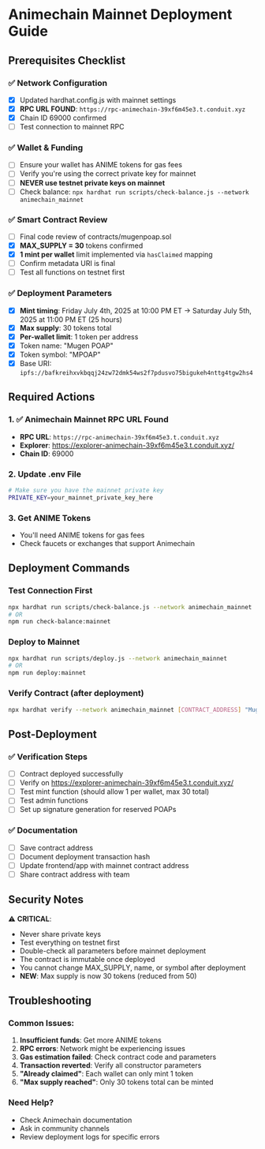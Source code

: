 # Animechain Mainnet Deployment Guide

## Prerequisites Checklist

### ✅ Network Configuration
- [x] Updated hardhat.config.js with mainnet settings
- [x] **RPC URL FOUND**: `https://rpc-animechain-39xf6m45e3.t.conduit.xyz`
- [x] Chain ID 69000 confirmed
- [ ] Test connection to mainnet RPC

### ✅ Wallet & Funding
- [ ] Ensure your wallet has ANIME tokens for gas fees
- [ ] Verify you're using the correct private key for mainnet
- [ ] **NEVER use testnet private keys on mainnet**
- [ ] Check balance: `npx hardhat run scripts/check-balance.js --network animechain_mainnet`

### ✅ Smart Contract Review
- [ ] Final code review of contracts/mugenpoap.sol
- [x] **MAX_SUPPLY = 30** tokens confirmed
- [x] **1 mint per wallet** limit implemented via `hasClaimed` mapping
- [ ] Confirm metadata URI is final
- [ ] Test all functions on testnet first

### ✅ Deployment Parameters
- [x] **Mint timing**: Friday July 4th, 2025 at 10:00 PM ET → Saturday July 5th, 2025 at 11:00 PM ET (25 hours)
- [x] **Max supply**: 30 tokens total
- [x] **Per-wallet limit**: 1 token per address
- [x] Token name: "Mugen POAP"
- [x] Token symbol: "MPOAP"
- [x] Base URI: `ipfs://bafkreihxvkbqqj24zw72dmk54ws2f7pdusvo75bigukeh4nttg4tgw2hs4`

## Required Actions

### 1. ✅ Animechain Mainnet RPC URL Found
- **RPC URL**: `https://rpc-animechain-39xf6m45e3.t.conduit.xyz`
- **Explorer**: https://explorer-animechain-39xf6m45e3.t.conduit.xyz/
- **Chain ID**: 69000

### 2. Update .env File
```bash
# Make sure you have the mainnet private key
PRIVATE_KEY=your_mainnet_private_key_here
```

### 3. Get ANIME Tokens
- You'll need ANIME tokens for gas fees
- Check faucets or exchanges that support Animechain

## Deployment Commands

### Test Connection First
```bash
npx hardhat run scripts/check-balance.js --network animechain_mainnet
# OR
npm run check-balance:mainnet
```

### Deploy to Mainnet
```bash
npx hardhat run scripts/deploy.js --network animechain_mainnet
# OR
npm run deploy:mainnet
```

### Verify Contract (after deployment)
```bash
npx hardhat verify --network animechain_mainnet [CONTRACT_ADDRESS] "Mugen POAP" "MPOAP" "[BASE_URI]" [MINT_START] [MINT_END]
```

## Post-Deployment

### ✅ Verification Steps
- [ ] Contract deployed successfully
- [ ] Verify on https://explorer-animechain-39xf6m45e3.t.conduit.xyz/
- [ ] Test mint function (should allow 1 per wallet, max 30 total)
- [ ] Test admin functions
- [ ] Set up signature generation for reserved POAPs

### ✅ Documentation
- [ ] Save contract address
- [ ] Document deployment transaction hash
- [ ] Update frontend/app with mainnet contract address
- [ ] Share contract address with team

## Security Notes

⚠️ **CRITICAL**: 
- Never share private keys
- Test everything on testnet first
- Double-check all parameters before mainnet deployment
- The contract is immutable once deployed
- You cannot change MAX_SUPPLY, name, or symbol after deployment
- **NEW**: Max supply is now 30 tokens (reduced from 50)

## Troubleshooting

### Common Issues:
1. **Insufficient funds**: Get more ANIME tokens
2. **RPC errors**: Network might be experiencing issues
3. **Gas estimation failed**: Check contract code and parameters
4. **Transaction reverted**: Verify all constructor parameters
5. **"Already claimed"**: Each wallet can only mint 1 token
6. **"Max supply reached"**: Only 30 tokens total can be minted

### Need Help?
- Check Animechain documentation
- Ask in community channels
- Review deployment logs for specific errors 